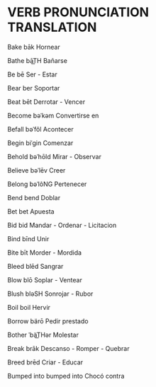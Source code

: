 
# VERB              PRONUNCIATION           TRANSLATION

Bake                bāk                     Hornear

Bathe               bāT͟H                    Bañarse

Be                  bē                      Ser - Estar

Bear                ber                     Soportar

Beat                bēt                     Derrotar - Vencer

Become              bəˈkəm                   Convertirse en

Befall              bəˈfôl                   Acontecer

Begin               biˈɡin                   Comenzar

Behold              bəˈhōld                  Mirar - Observar

Believe             bəˈlēv                   Creer

Belong              bəˈlôNG                  Pertenecer

Bend                bend                    Doblar

Bet                 bet                     Apuesta

Bid                 bid                     Mandar - Ordenar - Licitacion

Bind                bīnd                    Unir

Bite                bīt                     Morder - Mordida

Bleed               blēd                    Sangrar

Blow                blō                     Soplar - Ventear

Blush               bləSH                   Sonrojar - Rubor

Boil                boil                    Hervir

Borrow              bärō                    Pedir prestado

Bother              ˈbäT͟Hər                  Molestar

Break               brāk                    Descanso - Romper - Quebrar

Breed               brēd                    Criar - Educar

Bumped into         bumped into             Chocó contra







